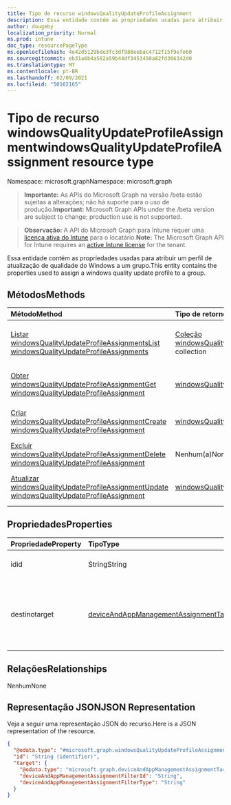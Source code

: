```yaml
---
title: Tipo de recurso windowsQualityUpdateProfileAssignment
description: Essa entidade contém as propriedades usadas para atribuir um perfil de atualização de qualidade do Windows a um grupo.
author: dougeby
localization_priority: Normal
ms.prod: intune
doc_type: resourcePageType
ms.openlocfilehash: 4e42d5129bde3fc3df988eebac4712f15f9efe60
ms.sourcegitcommit: eb31a6b4a582a59b44df3453450a82fd366342d0
ms.translationtype: MT
ms.contentlocale: pt-BR
ms.lasthandoff: 02/09/2021
ms.locfileid: "50162165"
---
```

# <a name="windowsqualityupdateprofileassignment-resource-type"></a><span data-ttu-id="d77b9-103">Tipo de recurso windowsQualityUpdateProfileAssignment</span><span class="sxs-lookup"><span data-stu-id="d77b9-103">windowsQualityUpdateProfileAssignment resource type</span></span>

<span data-ttu-id="d77b9-104">Namespace: microsoft.graph</span><span class="sxs-lookup"><span data-stu-id="d77b9-104">Namespace: microsoft.graph</span></span>

> <span data-ttu-id="d77b9-105">**Importante:** As APIs do Microsoft Graph na versão /beta estão sujeitas a alterações; não há suporte para o uso de produção.</span><span class="sxs-lookup"><span data-stu-id="d77b9-105">**Important:** Microsoft Graph APIs under the /beta version are subject to change; production use is not supported.</span></span>

> <span data-ttu-id="d77b9-106">**Observação:** A API do Microsoft Graph para Intune requer uma [licença ativa do Intune](https://go.microsoft.com/fwlink/?linkid=839381) para o locatário.</span><span class="sxs-lookup"><span data-stu-id="d77b9-106">**Note:** The Microsoft Graph API for Intune requires an [active Intune license](https://go.microsoft.com/fwlink/?linkid=839381) for the tenant.</span></span>

<span data-ttu-id="d77b9-107">Essa entidade contém as propriedades usadas para atribuir um perfil de atualização de qualidade do Windows a um grupo.</span><span class="sxs-lookup"><span data-stu-id="d77b9-107">This entity contains the properties used to assign a windows quality update profile to a group.</span></span>

## <a name="methods"></a><span data-ttu-id="d77b9-108">Métodos</span><span class="sxs-lookup"><span data-stu-id="d77b9-108">Methods</span></span>
|<span data-ttu-id="d77b9-109">Método</span><span class="sxs-lookup"><span data-stu-id="d77b9-109">Method</span></span>|<span data-ttu-id="d77b9-110">Tipo de retorno</span><span class="sxs-lookup"><span data-stu-id="d77b9-110">Return Type</span></span>|<span data-ttu-id="d77b9-111">Descrição</span><span class="sxs-lookup"><span data-stu-id="d77b9-111">Description</span></span>|
|:---|:---|:---|
|[<span data-ttu-id="d77b9-112">Listar windowsQualityUpdateProfileAssignments</span><span class="sxs-lookup"><span data-stu-id="d77b9-112">List windowsQualityUpdateProfileAssignments</span></span>](../api/intune-softwareupdate-windowsqualityupdateprofileassignment-list.md)|<span data-ttu-id="d77b9-113">[Coleção windowsQualityUpdateProfileAssignment](../resources/intune-softwareupdate-windowsqualityupdateprofileassignment.md)</span><span class="sxs-lookup"><span data-stu-id="d77b9-113">[windowsQualityUpdateProfileAssignment](../resources/intune-softwareupdate-windowsqualityupdateprofileassignment.md) collection</span></span>|<span data-ttu-id="d77b9-114">Listar propriedades e relações dos [objetos windowsQualityUpdateProfileAssignment.](../resources/intune-softwareupdate-windowsqualityupdateprofileassignment.md)</span><span class="sxs-lookup"><span data-stu-id="d77b9-114">List properties and relationships of the [windowsQualityUpdateProfileAssignment](../resources/intune-softwareupdate-windowsqualityupdateprofileassignment.md) objects.</span></span>|
|[<span data-ttu-id="d77b9-115">Obter windowsQualityUpdateProfileAssignment</span><span class="sxs-lookup"><span data-stu-id="d77b9-115">Get windowsQualityUpdateProfileAssignment</span></span>](../api/intune-softwareupdate-windowsqualityupdateprofileassignment-get.md)|[<span data-ttu-id="d77b9-116">windowsQualityUpdateProfileAssignment</span><span class="sxs-lookup"><span data-stu-id="d77b9-116">windowsQualityUpdateProfileAssignment</span></span>](../resources/intune-softwareupdate-windowsqualityupdateprofileassignment.md)|<span data-ttu-id="d77b9-117">Leia as propriedades e as relações do [objeto windowsQualityUpdateProfileAssignment.](../resources/intune-softwareupdate-windowsqualityupdateprofileassignment.md)</span><span class="sxs-lookup"><span data-stu-id="d77b9-117">Read properties and relationships of the [windowsQualityUpdateProfileAssignment](../resources/intune-softwareupdate-windowsqualityupdateprofileassignment.md) object.</span></span>|
|[<span data-ttu-id="d77b9-118">Criar windowsQualityUpdateProfileAssignment</span><span class="sxs-lookup"><span data-stu-id="d77b9-118">Create windowsQualityUpdateProfileAssignment</span></span>](../api/intune-softwareupdate-windowsqualityupdateprofileassignment-create.md)|[<span data-ttu-id="d77b9-119">windowsQualityUpdateProfileAssignment</span><span class="sxs-lookup"><span data-stu-id="d77b9-119">windowsQualityUpdateProfileAssignment</span></span>](../resources/intune-softwareupdate-windowsqualityupdateprofileassignment.md)|<span data-ttu-id="d77b9-120">Crie um novo [objeto windowsQualityUpdateProfileAssignment.](../resources/intune-softwareupdate-windowsqualityupdateprofileassignment.md)</span><span class="sxs-lookup"><span data-stu-id="d77b9-120">Create a new [windowsQualityUpdateProfileAssignment](../resources/intune-softwareupdate-windowsqualityupdateprofileassignment.md) object.</span></span>|
|[<span data-ttu-id="d77b9-121">Excluir windowsQualityUpdateProfileAssignment</span><span class="sxs-lookup"><span data-stu-id="d77b9-121">Delete windowsQualityUpdateProfileAssignment</span></span>](../api/intune-softwareupdate-windowsqualityupdateprofileassignment-delete.md)|<span data-ttu-id="d77b9-122">Nenhum(a)</span><span class="sxs-lookup"><span data-stu-id="d77b9-122">None</span></span>|<span data-ttu-id="d77b9-123">Exclui [windowsQualityUpdateProfileAssignment](../resources/intune-softwareupdate-windowsqualityupdateprofileassignment.md).</span><span class="sxs-lookup"><span data-stu-id="d77b9-123">Deletes a [windowsQualityUpdateProfileAssignment](../resources/intune-softwareupdate-windowsqualityupdateprofileassignment.md).</span></span>|
|[<span data-ttu-id="d77b9-124">Atualizar windowsQualityUpdateProfileAssignment</span><span class="sxs-lookup"><span data-stu-id="d77b9-124">Update windowsQualityUpdateProfileAssignment</span></span>](../api/intune-softwareupdate-windowsqualityupdateprofileassignment-update.md)|[<span data-ttu-id="d77b9-125">windowsQualityUpdateProfileAssignment</span><span class="sxs-lookup"><span data-stu-id="d77b9-125">windowsQualityUpdateProfileAssignment</span></span>](../resources/intune-softwareupdate-windowsqualityupdateprofileassignment.md)|<span data-ttu-id="d77b9-126">Atualizar as propriedades de um [objeto windowsQualityUpdateProfileAssignment.](../resources/intune-softwareupdate-windowsqualityupdateprofileassignment.md)</span><span class="sxs-lookup"><span data-stu-id="d77b9-126">Update the properties of a [windowsQualityUpdateProfileAssignment](../resources/intune-softwareupdate-windowsqualityupdateprofileassignment.md) object.</span></span>|

## <a name="properties"></a><span data-ttu-id="d77b9-127">Propriedades</span><span class="sxs-lookup"><span data-stu-id="d77b9-127">Properties</span></span>
|<span data-ttu-id="d77b9-128">Propriedade</span><span class="sxs-lookup"><span data-stu-id="d77b9-128">Property</span></span>|<span data-ttu-id="d77b9-129">Tipo</span><span class="sxs-lookup"><span data-stu-id="d77b9-129">Type</span></span>|<span data-ttu-id="d77b9-130">Descrição</span><span class="sxs-lookup"><span data-stu-id="d77b9-130">Description</span></span>|
|:---|:---|:---|
|<span data-ttu-id="d77b9-131">id</span><span class="sxs-lookup"><span data-stu-id="d77b9-131">id</span></span>|<span data-ttu-id="d77b9-132">String</span><span class="sxs-lookup"><span data-stu-id="d77b9-132">String</span></span>|<span data-ttu-id="d77b9-133">O identificador da entidade</span><span class="sxs-lookup"><span data-stu-id="d77b9-133">The Identifier of the entity</span></span>|
|<span data-ttu-id="d77b9-134">destino</span><span class="sxs-lookup"><span data-stu-id="d77b9-134">target</span></span>|[<span data-ttu-id="d77b9-135">deviceAndAppManagementAssignmentTarget</span><span class="sxs-lookup"><span data-stu-id="d77b9-135">deviceAndAppManagementAssignmentTarget</span></span>](../resources/intune-shared-deviceandappmanagementassignmenttarget.md)|<span data-ttu-id="d77b9-136">O destino de atribuição ao que o perfil de atualização de recursos está atribuído.</span><span class="sxs-lookup"><span data-stu-id="d77b9-136">The assignment target that the feature update profile is assigned to.</span></span>|

## <a name="relationships"></a><span data-ttu-id="d77b9-137">Relações</span><span class="sxs-lookup"><span data-stu-id="d77b9-137">Relationships</span></span>
<span data-ttu-id="d77b9-138">Nenhum</span><span class="sxs-lookup"><span data-stu-id="d77b9-138">None</span></span>

## <a name="json-representation"></a><span data-ttu-id="d77b9-139">Representação JSON</span><span class="sxs-lookup"><span data-stu-id="d77b9-139">JSON Representation</span></span>
<span data-ttu-id="d77b9-140">Veja a seguir uma representação JSON do recurso.</span><span class="sxs-lookup"><span data-stu-id="d77b9-140">Here is a JSON representation of the resource.</span></span>
<!-- {
  "blockType": "resource",
  "keyProperty": "id",
  "@odata.type": "microsoft.graph.windowsQualityUpdateProfileAssignment"
}
-->
``` json
{
  "@odata.type": "#microsoft.graph.windowsQualityUpdateProfileAssignment",
  "id": "String (identifier)",
  "target": {
    "@odata.type": "microsoft.graph.deviceAndAppManagementAssignmentTarget",
    "deviceAndAppManagementAssignmentFilterId": "String",
    "deviceAndAppManagementAssignmentFilterType": "String"
  }
}
```




